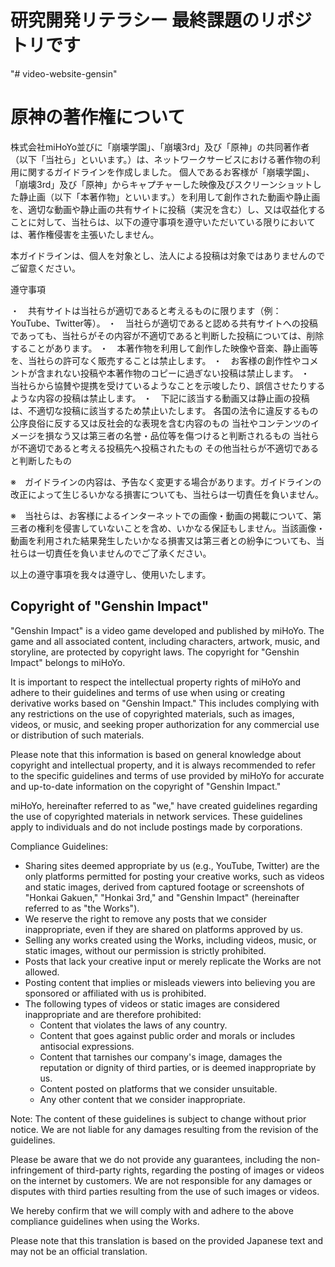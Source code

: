 # 研究開発リテラシー 最終課題のリポジトリです


"# video-website-gensin" 


# 原神の著作権について

株式会社miHoYo並びに「崩壊学園」、「崩壊3rd」及び「原神」の共同著作者（以下「当社ら」といいます。）は、ネットワークサービスにおける著作物の利用に関するガイドラインを作成しました。
個人であるお客様が「崩壊学園」、「崩壊3rd」及び「原神」からキャプチャーした映像及びスクリーンショットした静止画（以下「本著作物」といいます。）を利用して創作された動画や静止画を、適切な動画や静止画の共有サイトに投稿（実況を含む）し、又は収益化することに対して、当社らは、以下の遵守事項を遵守いただいている限りにおいては、著作権侵害を主張いたしません。

本ガイドラインは、個人を対象とし、法人による投稿は対象ではありませんのでご留意ください。

遵守事項

・　共有サイトは当社らが適切であると考えるものに限ります（例：YouTube、Twitter等）。
・　当社らが適切であると認める共有サイトへの投稿であっても、当社らがその内容が不適切であると判断した投稿については、削除することがあります。
・　本著作物を利用して創作した映像や音楽、静止画等を、当社らの許可なく販売することは禁止します。
・　お客様の創作性やコメントが含まれない投稿や本著作物のコピーに過ぎない投稿は禁止します。
・　当社らから協賛や提携を受けているようなことを示唆したり、誤信させたりするような内容の投稿は禁止します。
・　下記に該当する動画又は静止画の投稿は、不適切な投稿に該当するため禁止いたします。
各国の法令に違反するもの
公序良俗に反する又は反社会的な表現を含む内容のもの
当社やコンテンツのイメージを損なう又は第三者の名誉・品位等を傷つけると判断されるもの
当社らが不適切であると考える投稿先へ投稿されたもの
その他当社らが不適切であると判断したもの


※　ガイドラインの内容は、予告なく変更する場合があります。ガイドラインの改正によって生じるいかなる損害についても、当社らは一切責任を負いません。

※　当社らは、お客様によるインターネットでの画像・動画の掲載について、第三者の権利を侵害していないことを含め、いかなる保証もしません。当該画像・動画を利用された結果発生したいかなる損害又は第三者との紛争についても、当社らは一切責任を負いませんのでご了承ください。


以上の遵守事項を我々は遵守し、使用いたします。





## Copyright of "Genshin Impact"

"Genshin Impact" is a video game developed and published by miHoYo. The game and all associated content, including characters, artwork, music, and storyline, are protected by copyright laws. The copyright for "Genshin Impact" belongs to miHoYo.

It is important to respect the intellectual property rights of miHoYo and adhere to their guidelines and terms of use when using or creating derivative works based on "Genshin Impact." This includes complying with any restrictions on the use of copyrighted materials, such as images, videos, or music, and seeking proper authorization for any commercial use or distribution of such materials.

Please note that this information is based on general knowledge about copyright and intellectual property, and it is always recommended to refer to the specific guidelines and terms of use provided by miHoYo for accurate and up-to-date information on the copyright of "Genshin Impact."


miHoYo, hereinafter referred to as "we," have created guidelines regarding the use of copyrighted materials in network services. These guidelines apply to individuals and do not include postings made by corporations.

Compliance Guidelines:

- Sharing sites deemed appropriate by us (e.g., YouTube, Twitter) are the only platforms permitted for posting your creative works, such as videos and static images, derived from captured footage or screenshots of "Honkai Gakuen," "Honkai 3rd," and "Genshin Impact" (hereinafter referred to as "the Works").
- We reserve the right to remove any posts that we consider inappropriate, even if they are shared on platforms approved by us.
- Selling any works created using the Works, including videos, music, or static images, without our permission is strictly prohibited.
- Posts that lack your creative input or merely replicate the Works are not allowed.
- Posting content that implies or misleads viewers into believing you are sponsored or affiliated with us is prohibited.
- The following types of videos or static images are considered inappropriate and are therefore prohibited:
  - Content that violates the laws of any country.
  - Content that goes against public order and morals or includes antisocial expressions.
  - Content that tarnishes our company's image, damages the reputation or dignity of third parties, or is deemed inappropriate by us.
  - Content posted on platforms that we consider unsuitable.
  - Any other content that we consider inappropriate.

Note: The content of these guidelines is subject to change without prior notice. We are not liable for any damages resulting from the revision of the guidelines.

Please be aware that we do not provide any guarantees, including the non-infringement of third-party rights, regarding the posting of images or videos on the internet by customers. We are not responsible for any damages or disputes with third parties resulting from the use of such images or videos.

We hereby confirm that we will comply with and adhere to the above compliance guidelines when using the Works.

Please note that this translation is based on the provided Japanese text and may not be an official translation.

